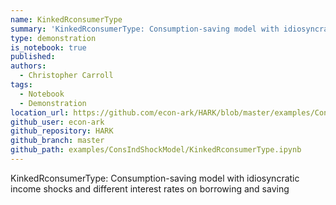 ```yaml
---
name: KinkedRconsumerType
summary: 'KinkedRconsumerType: Consumption-saving model with idiosyncratic income shocks and different interest rates on borrowing and saving'
type: demonstration
is_notebook: true
published:
authors:
  - Christopher Carroll
tags:
  - Notebook
  - Demonstration
location_url: https://github.com/econ-ark/HARK/blob/master/examples/ConsIndShockModel/KinkedRconsumerType.ipynb
github_user: econ-ark
github_repository: HARK
github_branch: master
github_path: examples/ConsIndShockModel/KinkedRconsumerType.ipynb
---
```


KinkedRconsumerType: Consumption-saving model with idiosyncratic income shocks and different interest rates on borrowing and saving

